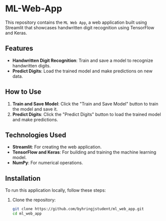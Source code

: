 # ML-Web-App

This repository contains the `ML Web App`, a web application built using Streamlit that showcases handwritten digit recognition using TensorFlow and Keras.

## Features

- **Handwritten Digit Recognition**: Train and save a model to recognize handwritten digits.
- **Predict Digits**: Load the trained model and make predictions on new data.

## How to Use

1. **Train and Save Model**: Click the "Train and Save Model" button to train the model and save it.
2. **Predict Digits**: Click the "Predict Digits" button to load the trained model and make predictions.

## Technologies Used

- **Streamlit**: For creating the web application.
- **TensorFlow and Keras**: For building and training the machine learning model.
- **NumPy**: For numerical operations.

## Installation

To run this application locally, follow these steps:

1. Clone the repository:

   ```bash
   git clone https://github.com/byhringjstudent/ml_web_app.git
   cd ml_web_app
